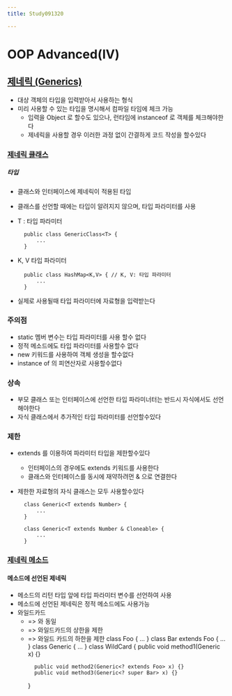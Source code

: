 ```yaml
---
title: Study091320

---
```


# OOP Advanced(IV)

## <u>제네릭 (Generics)</u>
* 대상 객체의 타입을 입력받아서 사용하는 형식
* 미리 사용할 수 있는 타입을 명시해서 컴파일 타임에 체크 가능
    * 입력을 Object 로 할수도 있으나, 런타임에 instanceof 로 객체를 체크해야한다
    * 제네릭을 사용할 경우 이러한 과정 없이 간결하게 코드 작성을 할수있다
   
### <u>제네릭 클래스</u>

##### 타입
* 클래스와 인터페이스에 제네릭이 적용된 타입
* 클래스를 선언할 때에는 타입이 알려지지 않으며, 타입 파라미터를 사용 
* T : 타입 파라미터

        public class GenericClass<T> {
            ...
        }
        
* K, V 타입 파라미터 

        public class HashMap<K,V> { // K, V: 타입 파라미터
            ...
        }
* 실제로 사용될때 타입 파라미터에 자료형을 입력받는다 

### 주의점
* static 멤버 변수는 타입 파라미터를 사용 할수 없다 
* 정적 메소드에도 타입 파라미터를 사용할수 없다
* new 키워드를 사용하여 객체 생성을 할수없다
* instance of 의 피연산자로 사용할수없다  

### 상속
* 부모 클래스 또는 인터페이스에 선언한 타입 파라미너터는 반드시 자식에서도 선언해야한다
* 자식 클래스에서 추가적인 타입 파라미터를 선언할수있다 

### 제한
* extends 를 이용하여 파라미터 타입을 제한할수있다
    * 인터페이스의 경우에도 extends 키워드를 사용한다
    * 클래스와 인터페이스를 동시에 재약하려먼 & 으로 연결한다 
* 제한한 자료형의 자식 클래스는 모두 사용할수있다     

        class Generic<T extends Number> {
            ...
        }
        
        class Generic<T extends Number & Cloneable> {
            ...
        }
 
 ### <u>제네릭 메소드</u> 
 
 #### 메소드에 선언된 제네릭 
 * 메소드의 리턴 타입 앞에 타입 파라미터 변수를 선언하여 사용
 * 메소드에 선언된 제네릭은 정적 메소드에도 사용가능
 * 와일드카드
    * <?> => <? extends ObjectL> 와 동일
    * <? extends T> => 와일드카드의 상한을 제한
    * <? super T> => 와일드 카드의 하한을 제한 
 
        class Foo {
            ...
        }
        
        class Bar extends Foo {
            ...
        }
        
        class Generic<T> {
            ...
        }
        
        class WildCard {
            public void method1(Generic<?> x) {}
            public void method2(Generic<? extends Foo> x) {}
            public void method3(Generic<? super Bar> x) {}
        }